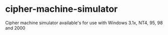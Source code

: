 # cipher-machine-simulator
Cipher machine simulator available's for use with Windows 3.1x, NT4, 95, 98 and 2000 
